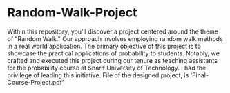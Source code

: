 # Random-Walk-Project
Within this repository, you'll discover a project centered around the theme of "Random Walk." Our approach involves employing random walk methods in a real world application. The primary objective of this project is to showcase the practical applications of probability to students. Notably, we crafted and executed this project during our tenure as teaching assistants for the probability course at Sharif University of Technology. I had the privilege of leading this initiative.
File of the designed project, is 'Final-Course-Project.pdf'
